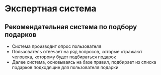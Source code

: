 # Экспертная система
## Рекомендательная система по подбору подарков
- Система производит опрос пользователя
- Пользователь отвечает на ряд вопросов, которые отражают человека, которому будет подбираться подарок
- Далее система, основываясь на базе правил, подбирает из списка подарков подходящие для пользователя подарки

